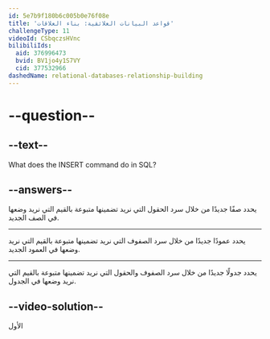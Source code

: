 ```yaml
---
id: 5e7b9f180b6c005b0e76f08e
title: 'قواعد البيانات العلائقية: بناء العلاقات'
challengeType: 11
videoId: CSbqczsHVnc
bilibiliIds:
  aid: 376996473
  bvid: BV1jo4y1S7VY
  cid: 377532966
dashedName: relational-databases-relationship-building
---
```


# --question--

## --text--

What does the INSERT command do in SQL?

## --answers--

يحدد صفًا جديدًا من خلال سرد الحقول التي نريد تضمينها متبوعة بالقيم التي نريد وضعها في الصف الجديد.

---

يحدد عمودًا جديدًا من خلال سرد الصفوف التي نريد تضمينها متبوعة بالقيم التي نريد وضعها في العمود الجديد.

---

يحدد جدولًا جديدًا من خلال سرد الصفوف والحقول التي نريد تضمينها متبوعة بالقيم التي نريد وضعها في الجدول.

## --video-solution--

الأول

